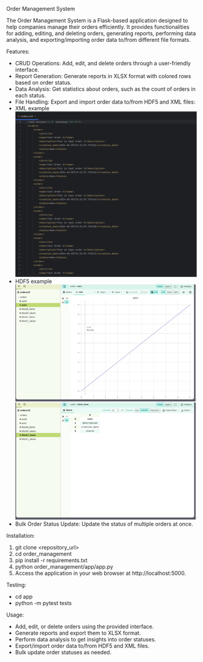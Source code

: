 Order Management System

The Order Management System is a Flask-based application designed to help companies manage their orders efficiently. 
It provides functionalities for adding, editing, and deleting orders, generating reports, performing data analysis, 
and exporting/importing order data to/from different file formats.

Features:
- CRUD Operations: Add, edit, and delete orders through a user-friendly interface. 
- Report Generation: Generate reports in XLSX format with colored rows based on order status. 
- Data Analysis: Get statistics about orders, such as the count of orders in each status. 
- File Handling: Export and import order data to/from HDF5 and XML files:
- XML example ![img.png](img.png)
- HDF5 example ![img_1.png](img_1.png) ![img_2.png](img_2.png)
- Bulk Order Status Update: Update the status of multiple orders at once.

Installation:
1. git clone <repository_url>
2. cd order_management
3. pip install -r requirements.txt
4. python order_management/app/app.py
5. Access the application in your web browser at http://localhost:5000.


Testing:
- cd app
- python -m pytest tests

Usage:
- Add, edit, or delete orders using the provided interface. 
- Generate reports and export them to XLSX format. 
- Perform data analysis to get insights into order statuses. 
- Export/import order data to/from HDF5 and XML files. 
- Bulk update order statuses as needed.